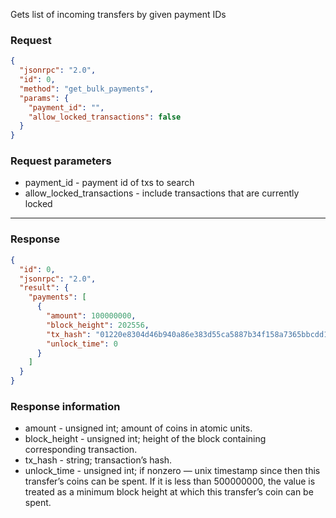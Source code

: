 Gets list of incoming transfers by given payment IDs

### Request

```json
{
  "jsonrpc": "2.0",
  "id": 0,
  "method": "get_bulk_payments",
  "params": {
    "payment_id": "",
    "allow_locked_transactions": false
  }
}
```

### Request parameters

- payment_id - payment id of txs to search
- allow_locked_transactions - include transactions that are currently locked

---

### Response

```json
{
  "id": 0,
  "jsonrpc": "2.0",
  "result": {
    "payments": [
      {
        "amount": 100000000,
        "block_height": 202556,
        "tx_hash": "01220e8304d46b940a86e383d55ca5887b34f158a7365bbcdd17c5a305814a93",
        "unlock_time": 0
      }
    ]
  }
}
```

### Response information

- amount - unsigned int; amount of coins in atomic units.
- block_height - unsigned int; height of the block containing corresponding transaction.
- tx_hash - string; transaction’s hash.
- unlock_time - unsigned int; if nonzero — unix timestamp since then this transfer’s coins can be spent. If it is less than 500000000, the value is treated as a minimum block height at which this transfer’s coin can be spent.
